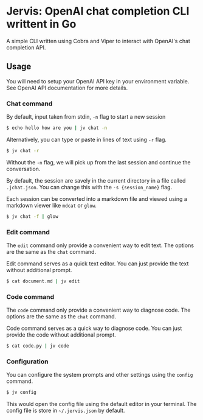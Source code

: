 # Jervis: OpenAI chat completion CLI writtent in Go

A simple CLI written using Cobra and Viper to interact with OpenAI's chat completion API.

## Usage

You will need to setup your OpenAI API key in your environment variable.
See OpenAI API documentation for more details.

### Chat command

By default, input taken from stdin, `-n` flag to start a new session
```bash
$ echo hello how are you | jv chat -n
```
Alternatively, you can type or paste in lines of text using `-r` flag.
```bash
$ jv chat -r
```
Without the `-n` flag, we will pick up from the last session and continue the conversation.

By default, the session are savely in the current directory in a file called `.jchat.json`. You can change this with
the `-s {session_name}` flag.

Each session can be converted into a markdown file and viewed using a markdown viewer like `mdcat` or `glow`.
```bash
$ jv chat -f | glow
```

### Edit command

The `edit` command only provide a convenient way to edit text. The options are the same as the `chat` command.

Edit command serves as a quick text editor. You can just provide the text without additional prompt.
```bash
$ cat document.md | jv edit
```

### Code command

The `code` command only provide a convenient way to diagnose code. The options are the same as the `chat` command.

Code command serves as a quick way to diagnose code. You can just provide the code without additional prompt.
```bash
$ cat code.py | jv code
```

### Configuration

You can configure the system prompts and other settings using the `config` command.
```bash
$ jv config
```
This would open the config file using the default editor in your terminal.
The config file is store in `~/.jervis.json` by default.




